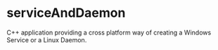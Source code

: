 # serviceAndDaemon
C++ application providing a cross platform way of creating a Windows Service or a Linux Daemon.
